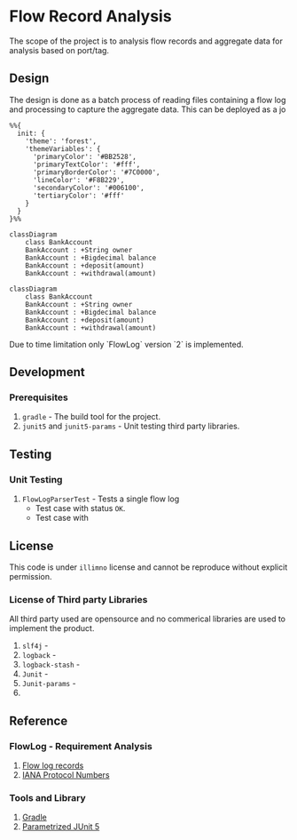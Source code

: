 # Flow Record Analysis

The scope of the project is to analysis flow records and aggregate data for analysis based on port/tag.

## Design

The design is done as a batch process of reading files containing a flow log and processing to capture the aggregate data. This can be deployed as a jo

```mermaid
%%{
  init: {
    'theme': 'forest',
    'themeVariables': {
      'primaryColor': '#BB2528',
      'primaryTextColor': '#fff',
      'primaryBorderColor': '#7C0000',
      'lineColor': '#F8B229',
      'secondaryColor': '#006100',
      'tertiaryColor': '#fff'
    }
  }
}%%

classDiagram
    class BankAccount
    BankAccount : +String owner
    BankAccount : +Bigdecimal balance
    BankAccount : +deposit(amount)
    BankAccount : +withdrawal(amount)
```

```mermaid
classDiagram
    class BankAccount
    BankAccount : +String owner
    BankAccount : +Bigdecimal balance
    BankAccount : +deposit(amount)
    BankAccount : +withdrawal(amount)
```

</details>
Due to time limitation only `FlowLog` version `2` is implemented.

## Development

### Prerequisites

1. `gradle` - The build tool for the project.
2. `junit5` and `junit5-params` - Unit testing third party libraries.


## Testing

### Unit Testing

1. `FlowLogParserTest` - Tests a single flow log
   * Test case with status `OK`.
   * Test case with 

## License

This code is under `illimno` license and cannot be reproduce without explicit permission.

### License of Third party Libraries

All third party used are opensource and no commerical libraries are used to implement the product.

1. `slf4j` - 
2. `logback` - 
3. `logback-stash` - 
4. `Junit` - 
5. `Junit-params` -
6. 


## Reference

### FlowLog - Requirement Analysis

1. [Flow log records](https://docs.aws.amazon.com/vpc/latest/userguide/flow-log-records.html)
2. [IANA Protocol Numbers](https://www.iana.org/assignments/protocol-numbers/protocol-numbers.xml)

### Tools and Library

1. [Gradle]()
2. [Parametrized JUnit 5](https://www.baeldung.com/parameterized-tests-junit-5)
